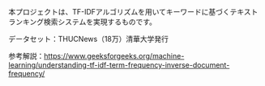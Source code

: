 本プロジェクトは、TF-IDFアルゴリズムを用いてキーワードに基づくテキストランキング検索システムを実現するものです。

データセット：THUCNews（18万）清華大学発行

参考解説：https://www.geeksforgeeks.org/machine-learning/understanding-tf-idf-term-frequency-inverse-document-frequency/
